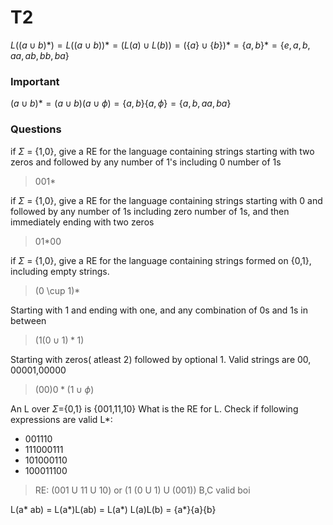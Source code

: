 # T2

$L((a\cup b)*) = L((a \cup b))* = (L(a) \cup L(b)) = (\{a\} \cup \{b\})* = \{a,b\}* = \{e,a,b,aa,ab,bb,ba\}$

### Important

$(a \cup b)* = (a \cup b) ( a \cup \phi) = \{a,b\}\{a,\phi\} = \{a,b,aa,ba\}$

### Questions

if $\Sigma$ = {1,0}, give a RE for the language containing strings starting with two zeros and followed by any number of 1's including 0 number of 1s

> 001\*

if $\Sigma$ = {1,0}, give a RE for the language containing strings starting with 0 and followed by any number of 1s including zero number of 1s, and then immediately ending with two zeros

> 01\*00

if $\Sigma$ = {1,0}, give a RE for the language containing strings formed on {0,1}, including empty strings.

> (0 \cup 1)\*

Starting with 1 and ending with one, and any combination of 0s and 1s in between

> $(1 (0\cup1)*1)$

Starting with zeros( atleast 2) followed by optional 1. Valid strings are 00, 00001,00000

> $(00)0*(1\cup \phi)$

An L over $\Sigma$={0,1} is {001,11,10}
What is the RE for L.
Check if following expressions are valid L\*:

-   001110
-   111000111
-   101000110
-   100011100

> RE: (001 U 11 U 10) or (1 (0 U 1) U (001))
> B,C valid boi

L(a* ab) = L(a*)L(ab) = L(a*) L(a)L(b) = {a*}{a}{b}
